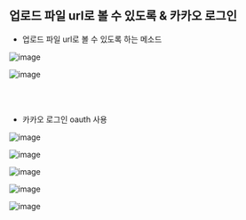## 업로드 파일 url로 볼 수 있도록 & 카카오 로그인

- 업로드 파일 url로 볼 수 있도록 하는 메소드<br>

![image](https://github.com/yhwit30/sssAndUpload_2024_5_yhw/assets/153142837/25f487d2-e73c-4778-b9d7-b7874bb0b50b)


![image](https://github.com/yhwit30/sssAndUpload_2024_5_yhw/assets/153142837/7bcb0e31-6a3b-4abc-8704-41b0241b49a2)

<br><br>
- 카카오 로그인 oauth 사용<br>

![image](https://github.com/yhwit30/sssAndUpload_2024_5_yhw/assets/153142837/d0431170-2a96-46f5-a316-aa531f187194)

![image](https://github.com/yhwit30/sssAndUpload_2024_5_yhw/assets/153142837/45eb1e9e-fcbc-46a6-a733-c2afd26db715)

![image](https://github.com/yhwit30/sssAndUpload_2024_5_yhw/assets/153142837/01337a00-548f-4b58-b1f4-1a1bdbbe7893)
 
![image](https://github.com/yhwit30/sssAndUpload_2024_5_yhw/assets/153142837/ca0ce8f8-cf24-4fd3-8bd1-b57f77780391)

![image](https://github.com/yhwit30/sssAndUpload_2024_5_yhw/assets/153142837/6f7dd940-1046-4cee-a4af-0fb22bb6fb49)


